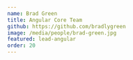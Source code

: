 ```yaml
---
name: Brad Green
title: Angular Core Team
github: https://github.com/bradlygreen
image: /media/people/brad-green.jpg
featured: lead-angular
order: 20
---
```

